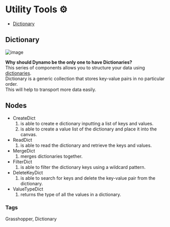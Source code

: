 # Utility Tools ⚙️
- [Dictionary](#Dictionary)

## Dictionary
![image](https://user-images.githubusercontent.com/57708659/145928584-7dcad912-642b-4eb3-95a0-dd32fe0ebc78.png)

**Why should Dynamo be the only one to have Dictionaries?**<br/>
This series of components allows you to structure your data using [dictionaries](https://www.geeksforgeeks.org/c-sharp-dictionary-with-examples/).<br/>
Dictionary is a generic collection that stores key-value pairs in no particular order. <br/>
This will help to transport more data easily.

## Nodes 
* CreateDict
  1. is able to create e dictionary inputting a list of keys and values.
  2. is able to create a value list of the dictionary and place it into the canvas.
* ReadDict
  1. is able to read the dictionary and retrieve the keys and values.
* MergeDict
  1. merges dictionaries together.
* FilterDict
  1. is able to filter the dictionary keys using a wildcard pattern.
* DeleteKeyDict
  1. is able to search for keys and delete the key-value pair from the dictionary.
* ValueTypeDict
  1. returns the type of all the values in a dictionary. 

### Tags 
Grasshopper, Dictionary
